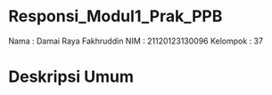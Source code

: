 # Responsi_Modul1_Prak_PPB

Nama      : Damai Raya Fakhruddin
NIM       : 21120123130096
Kelompok  : 37

# Deskripsi Umum
